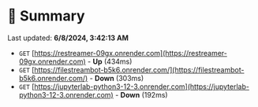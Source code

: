 # 📖 Summary
Last updated: **6/8/2024, 3:42:13 AM**

- `GET` [https://restreamer-09gx.onrender.com](https://restreamer-09gx.onrender.com) - **Up** (434ms)
- `GET` [https://filestreambot-b5k6.onrender.com/](https://filestreambot-b5k6.onrender.com/) - **Down** (303ms)
- `GET` [https://jupyterlab-python3-12-3.onrender.com](https://jupyterlab-python3-12-3.onrender.com) - **Down** (192ms)
